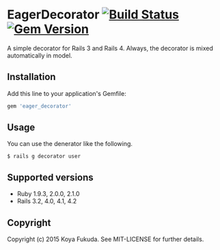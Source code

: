 # EagerDecorator [![Build Status](https://travis-ci.org/kouyaf77/eager_decorator.svg)](https://travis-ci.org/kouyaf77/eager_decorator) [![Gem Version](https://badge.fury.io/rb/eager_decorator.svg)](http://badge.fury.io/rb/eager_decorator)

A simple decorator for Rails 3 and Rails 4.
Always, the decorator is mixed automatically in model.

## Installation

Add this line to your application's Gemfile:

```ruby
gem 'eager_decorator'
```
## Usage

You can use the denerator like the following.

```
$ rails g decorator user
```
## Supported versions

  * Ruby 1.9.3, 2.0.0, 2.1.0
  * Rails 3.2, 4.0, 4.1, 4.2

## Copyright

Copyright (c) 2015 Koya Fukuda. See MIT-LICENSE for further details.
